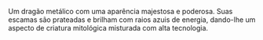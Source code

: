 Um dragão metálico com uma aparência majestosa e poderosa. Suas escamas são prateadas e brilham com raios azuis de energia, dando-lhe um aspecto de criatura mitológica misturada com alta tecnologia.